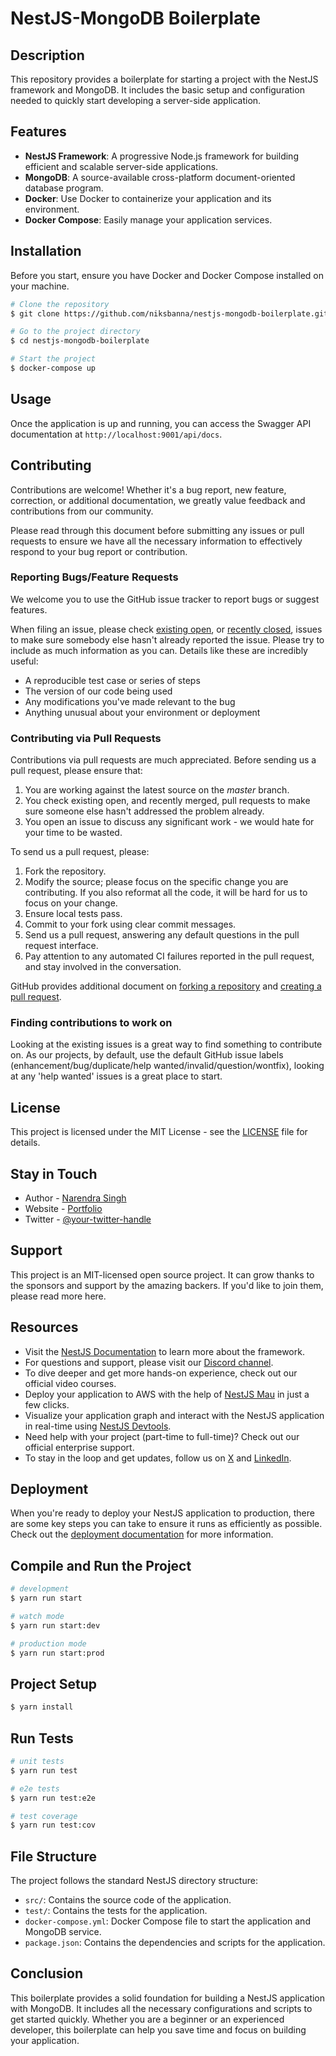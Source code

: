 # NestJS-MongoDB Boilerplate

## Description

This repository provides a boilerplate for starting a project with the NestJS framework and MongoDB. It includes the basic setup and configuration needed to quickly start developing a server-side application.

## Features

- **NestJS Framework**: A progressive Node.js framework for building efficient and scalable server-side applications.
- **MongoDB**: A source-available cross-platform document-oriented database program.
- **Docker**: Use Docker to containerize your application and its environment.
- **Docker Compose**: Easily manage your application services.

## Installation

Before you start, ensure you have Docker and Docker Compose installed on your machine.

```bash
# Clone the repository
$ git clone https://github.com/niksbanna/nestjs-mongodb-boilerplate.git

# Go to the project directory
$ cd nestjs-mongodb-boilerplate

# Start the project
$ docker-compose up
```

## Usage

Once the application is up and running, you can access the Swagger API documentation at `http://localhost:9001/api/docs`.

## Contributing

Contributions are welcome! Whether it's a bug report, new feature, correction, or additional documentation, we greatly value feedback and contributions from our community.

Please read through this document before submitting any issues or pull requests to ensure we have all the necessary information to effectively respond to your bug report or contribution.


### Reporting Bugs/Feature Requests

We welcome you to use the GitHub issue tracker to report bugs or suggest features.

When filing an issue, please check [existing open](https://github.com/niksbanna/nestjs-mongodb-boilerplate/issues), or [recently closed](https://github.com/niksbanna/nestjs-mongodb-boilerplate/issues?utf8=%E2%9C%93&q=is%3Aissue%20is%3Aclosed%20), issues to make sure somebody else hasn't already reported the issue. Please try to include as much information as you can. Details like these are incredibly useful:

* A reproducible test case or series of steps
* The version of our code being used
* Any modifications you've made relevant to the bug
* Anything unusual about your environment or deployment


### Contributing via Pull Requests
Contributions via pull requests are much appreciated. Before sending us a pull request, please ensure that:

1. You are working against the latest source on the *master* branch.
2. You check existing open, and recently merged, pull requests to make sure someone else hasn't addressed the problem already.
3. You open an issue to discuss any significant work - we would hate for your time to be wasted.

To send us a pull request, please:

1. Fork the repository.
2. Modify the source; please focus on the specific change you are contributing. If you also reformat all the code, it will be hard for us to focus on your change.
3. Ensure local tests pass.
4. Commit to your fork using clear commit messages.
5. Send us a pull request, answering any default questions in the pull request interface.
6. Pay attention to any automated CI failures reported in the pull request, and stay involved in the conversation.

GitHub provides additional document on [forking a repository](https://help.github.com/articles/fork-a-repo/) and [creating a pull request](https://help.github.com/articles/creating-a-pull-request/).

### Finding contributions to work on
Looking at the existing issues is a great way to find something to contribute on. As our projects, by default, use the default GitHub issue labels (enhancement/bug/duplicate/help wanted/invalid/question/wontfix), looking at any 'help wanted' issues is a great place to start.

## License

This project is licensed under the MIT License - see the [LICENSE](LICENSE) file for details.

## Stay in Touch

- Author - [Narendra Singh](https://x.com/narendra0_singh)
- Website - [Portfolio](https://portfolio-git-master-niksbannas-projects.vercel.app/)
- Twitter - [@your-twitter-handle](https://x.com/narendra0_singh)

## Support

This project is an MIT-licensed open source project. It can grow thanks to the sponsors and support by the amazing backers. If you'd like to join them, please read more here.

## Resources

- Visit the [NestJS Documentation](https://docs.nestjs.com) to learn more about the framework.
- For questions and support, please visit our [Discord channel](https://discord.gg/G7Qnnhy).
- To dive deeper and get more hands-on experience, check out our official video courses.
- Deploy your application to AWS with the help of [NestJS Mau](https://mau.nestjs.com) in just a few clicks.
- Visualize your application graph and interact with the NestJS application in real-time using [NestJS Devtools](https://devtools.nestjs.com).
- Need help with your project (part-time to full-time)? Check out our official enterprise support.
- To stay in the loop and get updates, follow us on [X](https://x.com/narendra0_singh) and [LinkedIn](https://www.linkedin.com/in/narendra-singh-chandrawat/).

## Deployment

When you're ready to deploy your NestJS application to production, there are some key steps you can take to ensure it runs as efficiently as possible. Check out the [deployment documentation](https://docs.nestjs.com/deployment) for more information.

## Compile and Run the Project

```bash
# development
$ yarn run start

# watch mode
$ yarn run start:dev

# production mode
$ yarn run start:prod
```

## Project Setup

```bash
$ yarn install
```

## Run Tests

```bash
# unit tests
$ yarn run test

# e2e tests
$ yarn run test:e2e

# test coverage
$ yarn run test:cov
```

## File Structure

The project follows the standard NestJS directory structure:

- `src/`: Contains the source code of the application.
- `test/`: Contains the tests for the application.
- `docker-compose.yml`: Docker Compose file to start the application and MongoDB service.
- `package.json`: Contains the dependencies and scripts for the application.

## Conclusion

This boilerplate provides a solid foundation for building a NestJS application with MongoDB. It includes all the necessary configurations and scripts to get started quickly. Whether you are a beginner or an experienced developer, this boilerplate can help you save time and focus on building your application.
